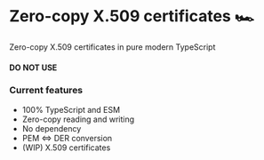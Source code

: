# Zero-copy X.509 certificates 🏎️

Zero-copy X.509 certificates in pure modern TypeScript

#### DO NOT USE

### Current features
- 100% TypeScript and ESM
- Zero-copy reading and writing
- No dependency
- PEM <=> DER conversion
- (WIP) X.509 certificates